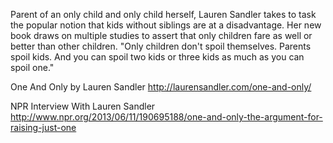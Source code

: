 
Parent of an only child and only child herself, Lauren Sandler takes to task the popular notion that kids without siblings are at a disadvantage.  Her new book draws on multiple studies to assert that only children fare as well or better than other children.  "Only children don't spoil themselves. Parents spoil kids. And you can spoil two kids or three kids as much as you can spoil one."

One And Only by Lauren Sandler
http://laurensandler.com/one-and-only/

NPR Interview With Lauren Sandler
http://www.npr.org/2013/06/11/190695188/one-and-only-the-argument-for-raising-just-one